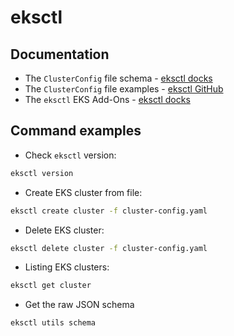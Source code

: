 # eksctl

## Documentation
- The `ClusterConfig` file schema - [eksctl docks](https://eksctl.io/usage/schema/)
- The `ClusterConfig` file examples - [eksctl GitHub](https://github.com/eksctl-io/eksctl/tree/main/examples)
- The `eksctl` EKS Add-Ons - [eksctl docks](https://eksctl.io/usage/addons/)

## Command examples
- Check `eksctl` version:
```bash
eksctl version
```
- Create EKS cluster from file:
```bash
eksctl create cluster -f cluster-config.yaml
```
- Delete EKS cluster:
```bash
eksctl delete cluster -f cluster-config.yaml
```
- Listing EKS clusters:
```bash
eksctl get cluster
```

- Get the raw JSON schema
```bash
eksctl utils schema
```
